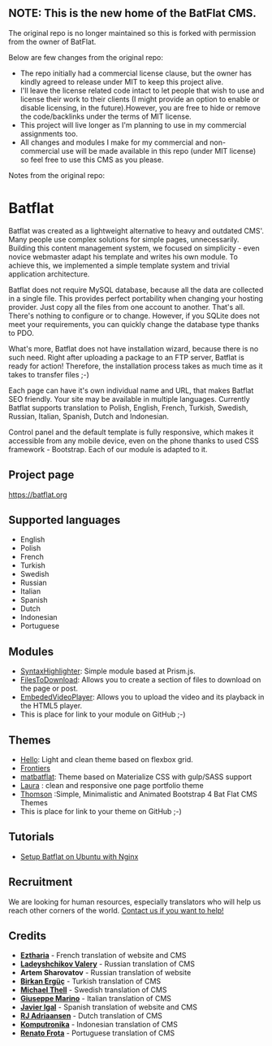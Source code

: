 ## NOTE: This is the new home of the BatFlat CMS. 

The original repo is no longer maintained so this is forked with permission from the owner of BatFlat. 

Below are few changes from the original repo:

* The repo initially had a commercial license clause, but the owner has kindly agreed to release under MIT to keep this project alive.
* I'll leave the license related code intact to let people that wish to use and license their work to their clients (I might provide an option to enable or disable licensing, in the future).However, you are free to hide or remove the code/backlinks under the terms of MIT license. 
* This project will live longer as I'm planning to use in my commercial assignments too.
* All changes and modules I make for my commercial and non-commercial use will be made available in this repo (under MIT license) so feel free to use this CMS as you please. 

Notes from the original repo:

Batflat
=======

Batflat was created as a lightweight alternative to heavy and outdated CMS'. Many people use complex solutions for simple pages, unnecessarily. Building this content management system, we focused on simplicity - even novice webmaster adapt his template and writes his own module. To achieve this, we implemented a simple template system and trivial application architecture.

Batflat does not require MySQL database, because all the data are collected in a single file. This provides perfect portability when changing your hosting provider. Just copy all the files from one account to another. That's all. There's nothing to configure or to change. However, if you SQLite does not meet your requirements, you can quickly change the database type thanks to PDO.

What's more, Batflat does not have installation wizard, because there is no such need. Right after uploading a package to an FTP server, Batflat is ready for action! Therefore, the installation process takes as much time as it takes to transfer files ;-)

Each page can have it's own individual name and URL, that makes Batflat SEO friendly. Your site may be available in multiple languages. Currently Batflat supports translation to Polish, English, French, Turkish, Swedish, Russian, Italian, Spanish, Dutch and Indonesian.

Control panel and the default template is fully responsive, which makes it accessible from any mobile device, even on the phone thanks to used CSS framework - Bootstrap. Each of our module is adapted to it.

## Project page

https://batflat.org

## Supported languages
* English
* Polish
* French
* Turkish
* Swedish
* Russian
* Italian
* Spanish
* Dutch
* Indonesian
* Portuguese

## Modules
* [SyntaxHighlighter](https://github.com/piotr-placzek/BatFlat-SyntaxHighlighter): Simple module based at Prism.js.
* [FilesToDownload](https://github.com/piotr-placzek/BatFlat-FilesToDownload): Allows you to create a section of files to download on the page or post.
* [EmbededVideoPlayer](https://github.com/piotr-placzek/BatFlat-EmbededVideoPlayer): Allows you to upload the video and its playback in the HTML5 player.
* This is place for link to your module on GitHub ;-)

## Themes
* [Hello](https://github.com/michu2k/Hello): Light and clean theme based on flexbox grid.
* [Frontiers](https://github.com/iskono/batflat-themes/tree/master/frontiers)
* [matbatflat](https://github.com/mwasil/matbatflat): Theme based on Materialize CSS with gulp/SASS support
* [Laura](https://github.com/shaplinx/Laura/) :  clean and responsive one page portfolio theme
* [Thomson](https://github.com/shaplinx/Thomson) :Simple, Minimalistic and Animated Bootstrap 4 Bat Flat CMS Themes
* This is place for link to your theme on GitHub ;-)

## Tutorials
* [Setup Batflat on Ubuntu with Nginx](https://websiteforstudents.com/setup-batflat-on-ubuntu-18-04-16-04-18-10-with-nginx-mariadb-and-php-7-2-fpm/)

## Recruitment
We are looking for human resources, especially translators who will help us reach other corners of the world.
[Contact us if you want to help!](https://batflat.org/contact)

## Credits

* **[Eztharia](https://github.com/Eztharia)** - French translation of website and CMS
* **[Ladeyshchikov Valery](mailto:hizimart@gmail.com)** - Russian translation of CMS
* **Artem Sharovatov** - Russian translation of website
* **[Birkan Ergüç](https://github.com/pppedant)** - Turkish translation of CMS
* **[Michael Thell](mailto:michael.silverunit@gmail.com)** - Swedish translation of CMS
* **[Giuseppe Marino](mailto:info@gpmdev.it)** - Italian translation of CMS
* **[Javier Igal](mailto:javier@igal.es)** - Spanish translation of website and CMS
* **[RJ Adriaansen](https://github.com/rjadr)** - Dutch translation of CMS
* **[Komputronika](https://github.com/komputronika)** - Indonesian translation of CMS
* **[Renato Frota](https://github.com/renatofrota)** - Portuguese translation of CMS
